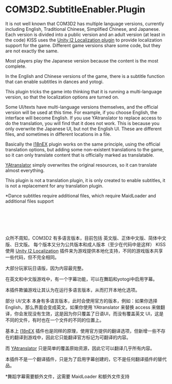 # COM3D2.SubtitleEnabler.Plugin

It is not well known that COM3D2 has multiple language versions, currently including English, Traditional Chinese, Simplified Chinese, and Japanese.
Each version is divided into a public version and an adult version (at least in the code)
KISS uses the [Unity I2 Localization plugin](https://assetstore.unity.com/packages/tools/localization/i2-localization-14884) to provide localization support for the game. Different game versions share some code, but they are not exactly the same.

Most players play the Japanese version because the content is the most complete.

In the English and Chinese versions of the game, there is a subtitle function that can enable subtitles in dances and yotogi.

This plugin tricks the game into thinking that it is running a multi-language version, so that the localization options are turned on.

Some UI/texts have multi-language versions themselves, and the official version will be used at this time. For example, if you choose English, the interface will become English. If you use YAtranslator to replace access to do the translation, you will find that it does not work. This is because you only overwrite the Japanese UI, but not the English UI. These are different files, and sometimes in different locations in a file.

Basically the [I18nEX](https://github.com/ghorsington/COM3D2.i18nEx) plugin works on the same principle, using the official translation options, but adding some non-existent translations to the game, so it can only translate content that is officially marked as translatable.

[YAtranslator](https://github.com/ghorsington/CM3D2.YATranslator) simply overwrites the original resources, so it can translate almost everything.

This plugin is not a translation plugin, it is only created to enable subtitles, it is not a replacement for any translation plugin.

*Dance subtitles require additional files, which require MaidLoader and additional files support

<br>
<br>
<br>
<br>



众所不周知，COM3D2 有多语言版本，目前包括 英文版、正体中文版、简体中文版、日文版。
每个版本又分为公共版本和成人版本（至少在代码中是这样）
KISS 使用 [Unity I2 Localization](https://assetstore.unity.com/packages/tools/localization/i2-localization-14884) 插件来为游戏提供本地化支持，不同的游戏版本共享一些代码，但不完全相同。

大部分玩家玩日语版，因为内容最完整。

在英文和中文版游戏中，有一个字幕功能，可以在舞蹈和yotogi中启用字幕。

本插件欺骗游戏让其认为在运行多语言版本，从而打开本地化选项。

部分 UI/文本 本身有多语言版本，此时会使用官方的版本，例如：如果你选择 English，那么界面会变成英文。如果你使用 YAtranslator 来替换 access 来做翻译，你会发现没有生效，这是因为你只覆盖了日语UI，而没有覆盖英文 UI，这是不同的文件，有时也在一个文件的不同的位置上。

基本上 [I18nEX](https://github.com/ghorsington/COM3D2.i18nEx) 插件也是同样的原理，使用官方提供的翻译选项，但新增一些不存在的翻译到游戏中，因此它只能翻译官方标记为可翻译的内容。

而 [YAtranslator](https://github.com/ghorsington/CM3D2.YATranslator) 只是简单的覆盖原始资源，因此它可以翻译几乎所有内容。


本插件不是一个翻译插件，只是为了启用字幕创建的，它不是任何翻译插件的替代品。




*舞蹈字幕需要额外文件，这需要 MaidLoader 和额外文件支持

